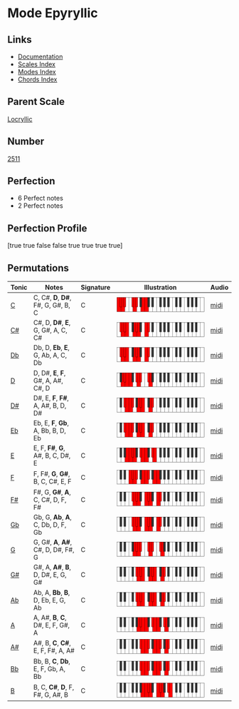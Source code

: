 # Mode Epyryllic

## Links

- [Documentation](index.md)
- [Scales Index](Scales.md)
- [Modes Index](Modes.md)
- [Chords Index](Chords.md)

## Parent Scale

[Locryllic](ScaleLocryllic.md)

## Number

[2511](https://ianring.com/musictheory/scales/2511)

## Perfection

- 6 Perfect notes
- 2 Perfect notes

## Perfection Profile

[true true false false true true true true]

## Permutations

| Tonic | Notes | Signature | Illustration | Audio |
|-------|-------|-----------|--------------|-------|
| [C](ModeCNaturalEpyryllic.md) | C, C#, **D**, **D#**, F#, G, G#, B, C | C | ![CNaturalEpyryllic](ModeCNaturalEpyryllic.png) | [midi](https://github.com/edipermadi/music/blob/main/docs/ModeCNaturalEpyryllic.mid?raw=true) |
| [C#](ModeCSharpEpyryllic.md) | C#, D, **D#**, **E**, G, G#, A, C, C# | C | ![CSharpEpyryllic](ModeCSharpEpyryllic.png) | [midi](https://github.com/edipermadi/music/blob/main/docs/ModeCSharpEpyryllic.mid?raw=true) |
| [Db](ModeDFlatEpyryllic.md) | Db, D, **Eb**, **E**, G, Ab, A, C, Db | C | ![DFlatEpyryllic](ModeDFlatEpyryllic.png) | [midi](https://github.com/edipermadi/music/blob/main/docs/ModeDFlatEpyryllic.mid?raw=true) |
| [D](ModeDNaturalEpyryllic.md) | D, D#, **E**, **F**, G#, A, A#, C#, D | C | ![DNaturalEpyryllic](ModeDNaturalEpyryllic.png) | [midi](https://github.com/edipermadi/music/blob/main/docs/ModeDNaturalEpyryllic.mid?raw=true) |
| [D#](ModeDSharpEpyryllic.md) | D#, E, **F**, **F#**, A, A#, B, D, D# | C | ![DSharpEpyryllic](ModeDSharpEpyryllic.png) | [midi](https://github.com/edipermadi/music/blob/main/docs/ModeDSharpEpyryllic.mid?raw=true) |
| [Eb](ModeEFlatEpyryllic.md) | Eb, E, **F**, **Gb**, A, Bb, B, D, Eb | C | ![EFlatEpyryllic](ModeEFlatEpyryllic.png) | [midi](https://github.com/edipermadi/music/blob/main/docs/ModeEFlatEpyryllic.mid?raw=true) |
| [E](ModeENaturalEpyryllic.md) | E, F, **F#**, **G**, A#, B, C, D#, E | C | ![ENaturalEpyryllic](ModeENaturalEpyryllic.png) | [midi](https://github.com/edipermadi/music/blob/main/docs/ModeENaturalEpyryllic.mid?raw=true) |
| [F](ModeFNaturalEpyryllic.md) | F, F#, **G**, **G#**, B, C, C#, E, F | C | ![FNaturalEpyryllic](ModeFNaturalEpyryllic.png) | [midi](https://github.com/edipermadi/music/blob/main/docs/ModeFNaturalEpyryllic.mid?raw=true) |
| [F#](ModeFSharpEpyryllic.md) | F#, G, **G#**, **A**, C, C#, D, F, F# | C | ![FSharpEpyryllic](ModeFSharpEpyryllic.png) | [midi](https://github.com/edipermadi/music/blob/main/docs/ModeFSharpEpyryllic.mid?raw=true) |
| [Gb](ModeGFlatEpyryllic.md) | Gb, G, **Ab**, **A**, C, Db, D, F, Gb | C | ![GFlatEpyryllic](ModeGFlatEpyryllic.png) | [midi](https://github.com/edipermadi/music/blob/main/docs/ModeGFlatEpyryllic.mid?raw=true) |
| [G](ModeGNaturalEpyryllic.md) | G, G#, **A**, **A#**, C#, D, D#, F#, G | C | ![GNaturalEpyryllic](ModeGNaturalEpyryllic.png) | [midi](https://github.com/edipermadi/music/blob/main/docs/ModeGNaturalEpyryllic.mid?raw=true) |
| [G#](ModeGSharpEpyryllic.md) | G#, A, **A#**, **B**, D, D#, E, G, G# | C | ![GSharpEpyryllic](ModeGSharpEpyryllic.png) | [midi](https://github.com/edipermadi/music/blob/main/docs/ModeGSharpEpyryllic.mid?raw=true) |
| [Ab](ModeAFlatEpyryllic.md) | Ab, A, **Bb**, **B**, D, Eb, E, G, Ab | C | ![AFlatEpyryllic](ModeAFlatEpyryllic.png) | [midi](https://github.com/edipermadi/music/blob/main/docs/ModeAFlatEpyryllic.mid?raw=true) |
| [A](ModeANaturalEpyryllic.md) | A, A#, **B**, **C**, D#, E, F, G#, A | C | ![ANaturalEpyryllic](ModeANaturalEpyryllic.png) | [midi](https://github.com/edipermadi/music/blob/main/docs/ModeANaturalEpyryllic.mid?raw=true) |
| [A#](ModeASharpEpyryllic.md) | A#, B, **C**, **C#**, E, F, F#, A, A# | C | ![ASharpEpyryllic](ModeASharpEpyryllic.png) | [midi](https://github.com/edipermadi/music/blob/main/docs/ModeASharpEpyryllic.mid?raw=true) |
| [Bb](ModeBFlatEpyryllic.md) | Bb, B, **C**, **Db**, E, F, Gb, A, Bb | C | ![BFlatEpyryllic](ModeBFlatEpyryllic.png) | [midi](https://github.com/edipermadi/music/blob/main/docs/ModeBFlatEpyryllic.mid?raw=true) |
| [B](ModeBNaturalEpyryllic.md) | B, C, **C#**, **D**, F, F#, G, A#, B | C | ![BNaturalEpyryllic](ModeBNaturalEpyryllic.png) | [midi](https://github.com/edipermadi/music/blob/main/docs/ModeBNaturalEpyryllic.mid?raw=true) |
